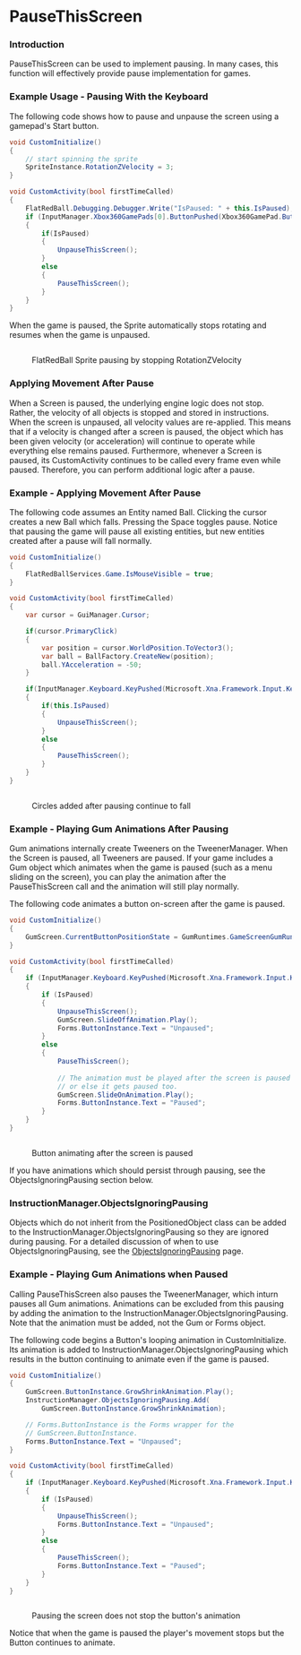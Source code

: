 # PauseThisScreen

### Introduction

PauseThisScreen can be used to implement pausing. In many cases, this function will effectively provide pause implementation for games.

### Example Usage - Pausing With the Keyboard

The following code shows how to pause and unpause the screen using a gamepad's Start button.

```csharp
void CustomInitialize()
{
    // start spinning the sprite
    SpriteInstance.RotationZVelocity = 3;
}

void CustomActivity(bool firstTimeCalled)
{
    FlatRedBall.Debugging.Debugger.Write("IsPaused: " + this.IsPaused);
    if (InputManager.Xbox360GamePads[0].ButtonPushed(Xbox360GamePad.Button.Start))
    {
        if(IsPaused)
        {
            UnpauseThisScreen();
        }
        else
        {
            PauseThisScreen();
        }
    }
}
```

When the game is paused, the Sprite automatically stops rotating and resumes when the game is unpaused.

<figure><img src="../../../../media/2022-10-28_19-44-16.gif" alt=""><figcaption><p>FlatRedBall Sprite pausing by stopping RotationZVelocity</p></figcaption></figure>

### Applying Movement After Pause

When a Screen is paused, the underlying engine logic does not stop. Rather, the velocity of all objects is stopped and stored in instructions. When the screen is unpaused, all velocity values are re-applied. This means that if a velocity is changed after a screen is paused, the object which has been given velocity (or acceleration) will continue to operate while everything else remains paused. Furthermore, whenever a Screen is paused, its CustomActivity continues to be called every frame even while paused. Therefore, you can perform additional logic after a pause.

### Example - Applying Movement After Pause

The following code assumes an Entity named Ball. Clicking the cursor creates a new Ball which falls. Pressing the Space toggles pause. Notice that pausing the game will pause all existing entities, but new entities created after a pause will fall normally.

```csharp
void CustomInitialize()
{
    FlatRedBallServices.Game.IsMouseVisible = true;
}

void CustomActivity(bool firstTimeCalled)
{
    var cursor = GuiManager.Cursor;

    if(cursor.PrimaryClick)
    {
        var position = cursor.WorldPosition.ToVector3();
        var ball = BallFactory.CreateNew(position);
        ball.YAcceleration = -50;
    }

    if(InputManager.Keyboard.KeyPushed(Microsoft.Xna.Framework.Input.Keys.Space))
    {
        if(this.IsPaused)
        {
            UnpauseThisScreen();
        }
        else
        {
            PauseThisScreen();
        }
    }
}
```

<figure><img src="../../../../media/2022-10-28_19-51-13.gif" alt=""><figcaption><p>Circles added after pausing continue to fall</p></figcaption></figure>

### Example - Playing Gum Animations After Pausing

Gum animations internally create Tweeners on the TweenerManager. When the Screen is paused, all Tweeners are paused. If your game includes a Gum object which animates when the game is paused (such as a menu sliding on the screen), you can play the animation after the PauseThisScreen call and the animation will still play normally.

The following code animates a button on-screen after the game is paused.

```csharp
void CustomInitialize()
{
    GumScreen.CurrentButtonPositionState = GumRuntimes.GameScreenGumRuntime.ButtonPosition.OffScreen;
}

void CustomActivity(bool firstTimeCalled)
{
    if (InputManager.Keyboard.KeyPushed(Microsoft.Xna.Framework.Input.Keys.Escape))
    {
        if (IsPaused)
        {
            UnpauseThisScreen();
            GumScreen.SlideOffAnimation.Play();
            Forms.ButtonInstance.Text = "Unpaused";
        }
        else
        {
            PauseThisScreen();
 
            // The animation must be played after the screen is paused
            // or else it gets paused too.
            GumScreen.SlideOnAnimation.Play();
            Forms.ButtonInstance.Text = "Paused";
        }
    }
}
```

<figure><img src="../../../../.gitbook/assets/02_07 04 58.gif" alt=""><figcaption><p>Button animating after the screen is paused</p></figcaption></figure>

If you have animations which should persist through pausing, see the ObjectsIgnoringPausing section below.

### InstructionManager.ObjectsIgnoringPausing

Objects which do not inherit from the PositionedObject class can be added to the InstructionManager.ObjectsIgnoringPausing so they are ignored during pausing. For a detailed discussion of when to use ObjectsIgnoringPausing, see the [ObjectsIgnoringPausing](../../instructions/instructionmanager/objectsignoringpausing.md) page.

### Example - Playing Gum Animations when Paused

Calling PauseThisScreen also pauses the TweenerManager, which inturn pauses all Gum animations. Animations can be excluded from this pausing by adding the animation to the InstructionManager.ObjectsIgnoringPausing. Note that the animation must be added, not the Gum or Forms object.

The following code begins a Button's looping animation in CustomInitialize. Its animation is added to InstructionManager.ObjectsIgnoringPausing which results in the button continuing to animate even if the game is paused.

```csharp
void CustomInitialize()
{
    GumScreen.ButtonInstance.GrowShrinkAnimation.Play();
    InstructionManager.ObjectsIgnoringPausing.Add(
        GumScreen.ButtonInstance.GrowShrinkAnimation);

    // Forms.ButtonInstance is the Forms wrapper for the 
    // GumScreen.ButtonInstance.
    Forms.ButtonInstance.Text = "Unpaused";
}

void CustomActivity(bool firstTimeCalled)
{
    if (InputManager.Keyboard.KeyPushed(Microsoft.Xna.Framework.Input.Keys.Escape))
    {
        if (IsPaused)
        {
            UnpauseThisScreen();
            Forms.ButtonInstance.Text = "Unpaused";
        }
        else
        {
            PauseThisScreen();
            Forms.ButtonInstance.Text = "Paused";
        }
    }
}
```

<figure><img src="../../../../.gitbook/assets/02_06 49 59.gif" alt=""><figcaption><p>Pausing the screen does not stop the button's animation</p></figcaption></figure>

Notice that when the game is paused the player's movement stops but the Button continues to animate.
